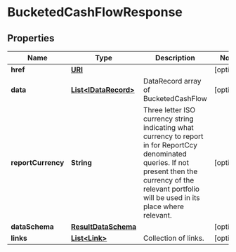 

# BucketedCashFlowResponse

## Properties

Name | Type | Description | Notes
------------ | ------------- | ------------- | -------------
**href** | [**URI**](URI.md) |  |  [optional]
**data** | [**List&lt;IDataRecord&gt;**](IDataRecord.md) | DataRecord array of BucketedCashFlow |  [optional]
**reportCurrency** | **String** | Three letter ISO currency string indicating what currency to report in for ReportCcy denominated queries.  If not present then the currency of the relevant portfolio will be used in its place where relevant. |  [optional]
**dataSchema** | [**ResultDataSchema**](ResultDataSchema.md) |  |  [optional]
**links** | [**List&lt;Link&gt;**](Link.md) | Collection of links. |  [optional]



